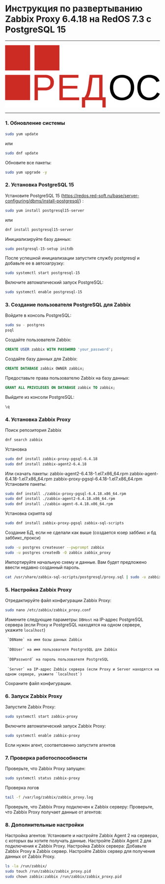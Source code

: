 # Инструкция по развертыванию Zabbix Proxy 6.4.18 на RedOS 7.3 с PostgreSQL 15
***
![image](RedOS.png)
***

### 1. Обновление системы
```bash
sudo yum update
```
или
```bash
sudo dnf update
```
 Обновите все пакеты: 
```bash
sudo yum upgrade -y
```

### 2. Установка PostgreSQL 15
 Установите PostgreSQL 15 (https://redos.red-soft.ru/base/server-configuring/dbms/install-postgresql/) :
```bash
sudo yum install postgresql15-server
```
или
```bash
dnf install postgresql15-server
```
 Инициализируйте базу данных:
```bash
sudo postgresql-15-setup initdb
```
После успешной инициализации запустите службу postgresql и добавьте ее в автозагрузку:
```bash
sudo systemctl start postgresql-15
```
 Включите автоматический запуск PostgreSQL:
```bash
sudo systemctl enable postgresql-15
```
### 3. Создание пользователя PostgreSQL для Zabbix

 Войдите в консоль PostgreSQL:
```bash
sudo su - postgres
psql
```
 Создайте пользователя Zabbix:
```sql
CREATE USER zabbix WITH PASSWORD 'your_password';
```
 Создайте базу данных для Zabbix:
```sql
CREATE DATABASE zabbix OWNER zabbix;
```
 Предоставьте права пользователю Zabbix на базу данных:
```sql
GRANT ALL PRIVILEGES ON DATABASE zabbix TO zabbix;
```
 Выйдите из консоли PostgreSQL:
```sql
\q
```
### 4. Установка Zabbix Proxy

Поиск репозитория Zabbix
```bash
dnf search zabbix
```
Установка
```bash
sudo dnf install zabbix-proxy-pgsql-6.4.18
sudo dnf install zabbix-agent2-6.4.18
```
Или скачать пакеты:
     zabbix-agent2-6.4.18-1.el7.x86_64.rpm 
     zabbix-agent-6.4.18-1.el7.x86_64.rpm 
     zabbix-proxy-pgsql-6.4.18-1.el7.x86_64.rpm
 Установите пакеты:
```bash
sudo dnf install ./zabbix-proxy-pgsql-6.4.18.x86_64.rpm
sudo dnf install ./zabbix-agent2-6.4.18.x86_64.rpm
sudo dnf install ./zabbix-agent-6.4.18.x86_64.rpm
```
Установка скрипта sql
```bash
sudo dnf install zabbix-proxy-pgsql zabbix-sql-scripts
```
Создание БД, если не сделали как выше (создается юзер заббикс и бд заббикс_прокси)
```bash
sudo -u postgres createuser --pwprompt zabbix
sudo -u postgres createdb -O zabbix zabbix_proxy
```
Импортируйте начальную схему и данные. Вам будет предложено ввести недавно созданный пароль.
```bash
cat /usr/share/zabbix-sql-scripts/postgresql/proxy.sql | sudo -u zabbix psql zabbix_proxy
```
### 5. Настройка Zabbix Proxy

 Отредактируйте файл конфигурации Zabbix Proxy:
```bash
sudo nano /etc/zabbix/zabbix_proxy.conf
```
 Измените следующие параметры:
     `DBHost` на IP-адрес PostgreSQL сервера (если Proxy и PostgreSQL находятся на одном сервере, укажите `localhost`)
    
     `DBName` на имя базы данных Zabbix
     
     `DBUser` на имя пользователя PostgreSQL для Zabbix
     
     `DBPassword` на пароль пользователя PostgreSQL
    
     `Server` на IP-адрес Zabbix сервера (если Proxy и Server находятся на одном сервере, укажите `localhost`)

 Сохраните файл конфигурации.

### 6. Запуск Zabbix Proxy

 Запустите Zabbix Proxy:
```bash
sudo systemctl start zabbix-proxy
```
 Включите автоматический запуск Zabbix Proxy:
```bash
sudo systemctl enable zabbix-proxy
```
Если нужен агент, соответсвенно запустите агентов

### 7. Проверка работоспособности

 Проверьте, что Zabbix Proxy запущен:
```bash
sudo systemctl status zabbix-proxy
```
Проверка логов
```bash
tail -f /var/log/zabbix/zabbix_proxy.log
```
 Проверьте, что Zabbix Proxy подключен к Zabbix серверу:
 Проверьте, что Zabbix Proxy получает данные от агентов:

### 8. Дополнительные настройки

 Настройка агентов:
     Установите и настройте Zabbix Agent 2 на серверах, с которых вы хотите получать данные.
     Настройте Zabbix Agent 2 для подключения к Zabbix Proxy.
 Настройка Zabbix сервера:
     Добавьте Zabbix Proxy в Zabbix сервер.
     Настройте Zabbix сервер для получения данных от Zabbix Proxy.
     
```bash
ls -la /run/zabbix/
sudo touch /run/zabbix/zabbix_proxy.pid
sudo chown zabbix:zabbix /run/zabbix/zabbix_proxy.pid

```


